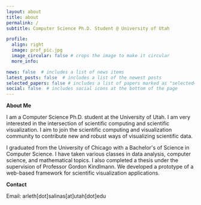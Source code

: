 ```yaml
---
layout: about
title: about
permalink: /
subtitle: Computer Science Ph.D. Student @ University of Utah

profile:
  align: right
  image: prof_pic.jpg
  image_circular: false # crops the image to make it circular
  more_info:

news: false  # includes a list of news items
latest_posts: false  # includes a list of the newest posts
selected_papers: false # includes a list of papers marked as "selected={true}"
social: false  # includes social icons at the bottom of the page
---
```

**About Me**

I am a Computer Science Ph.D. student at the University of Utah. I am very interested in the intersection of scientific computing and scientific visualization. I aim to join the scientific computing and visualization community to contribute new and robust ways of visualizing scientific data.

I graduated from the University of Chicago with a Bachelor's of Science in Computer Science. I have taken various classes in data analysis, computer science, and mathematical topics. I also completed a thesis under the supervision of Professor Gordon Kindlmann. We developed a prototype of a web-based framework for scientific visualization applications.

**Contact**

Email: arleth[dot]salinas[at]utah[dot]edu
